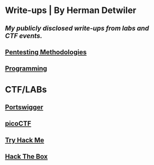 # Write-ups | By Herman Detwiler
*My publicly disclosed write-ups from labs and CTF events.*
---
## [Pentesting Methodologies](https://github.com/hermh4cks/Write-ups/edit/main/Methodology/README.md)

## [Programming](https://github.com/hermh4cks/Write-ups/tree/main/Programing-Examples)

# CTF/LABs

## [Portswigger](https://github.com/hermh4cks/Write-ups/tree/main/Portswigger)

## [picoCTF](https://github.com/hermh4cks/Write-ups/tree/main/picoCTF)

## [Try Hack Me](https://github.com/hermh4cks/Write-ups/tree/main/TryHackMe)

## [Hack The Box](https://github.com/hermh4cks/Write-ups/tree/main/Hack-The-Box)


